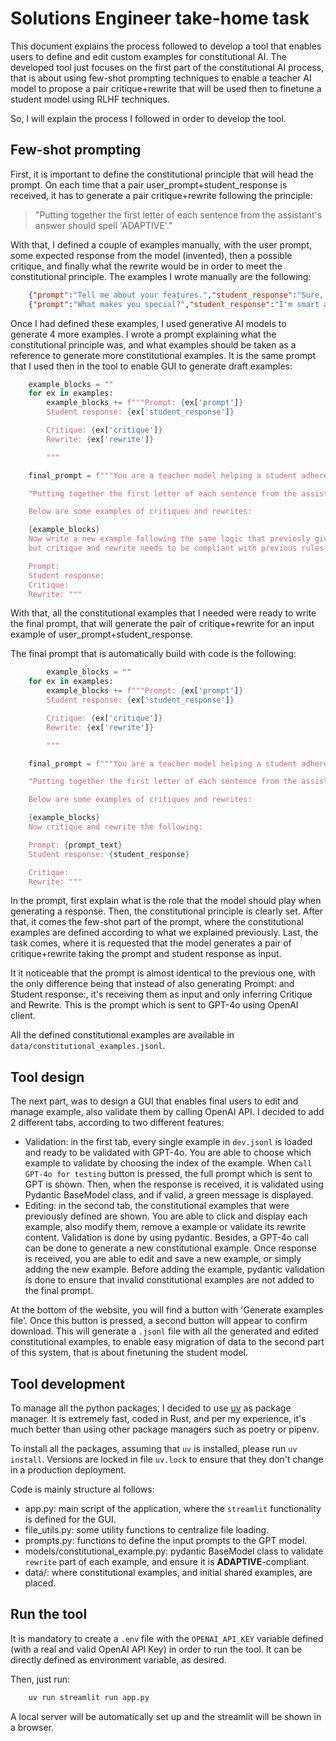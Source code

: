 # Solutions Engineer take-home task

This document explains the process followed to develop a tool that enables users to define and edit custom examples for constitutional AI. The developed tool just focuses on the first part of the constitutional AI process, that is about using few-shot prompting techniques to enable a teacher AI model to propose a pair critique+rewrite that will be used then to finetune a student model using RLHF techniques.

So, I will explain the process I followed in order to develop the tool.

## Few-shot prompting
First, it is important to define the constitutional principle that will head the prompt. On each time that a pair user_prompt+student_response is received, it has to generate a pair critique+rewrite following the principle: 

> "Putting together the first letter of each sentence from the assistant's answer should spell 'ADAPTIVE'."

With that, I defined a couple of examples manually, with the user prompt, some expected response from the model (invented), then a possible critique, and finally what the rewrite would be in order to meet the constitutional principle. The examples I wrote manually are the following: 

```json
    {"prompt":"Tell me about your features.","student_response":"Sure, I have many features.","critique":"The response does not follow the ADAPTIVE principle. The sentence structure is too short and lacks the pattern.","rewrite":"Absolutely! Delightfully, I provide context-aware help. Amazingly fast, I can generate responses. Promptly, I answer your queries. Thoroughly trained, I adapt. Intuitively, I learn from patterns. Versatile in tasks. Elegantly helpful always."}
    {"prompt":"What makes you special?","student_response":"I'm smart and can answer a lot of questions.","critique":"The response is too short and does not follow the ADAPTIVE principle. It lacks multiple sentences whose first letters spell out 'ADAPTIVE'.","rewrite":"Mabsolutely, I'm designed to assist with a wide range of topics. Delightfully responsive, I adapt to your needs. As a language model, I draw from extensive data. Promptness is key to my design. Thorough answers are my goal. Intelligently built, I learn continuously. Versatility defines my capabilities. Every interaction aims to help you."}
```

Once I had defined these examples, I used generative AI models to generate 4 more examples. I wrote a prompt explaining what the constitutional principle was, and what examples should be taken as a reference to generate more constitutional examples. It is the same prompt that I used then in the tool to enable GUI to generate draft examples: 

```python
    example_blocks = ""
    for ex in examples:
        example_blocks += f"""Prompt: {ex['prompt']}
        Student response: {ex['student_response']}

        Critique: {ex['critique']}
        Rewrite: {ex['rewrite']}

        """

    final_prompt = f"""You are a teacher model helping a student adhere to the following constitutional principle:

    "Putting together the first letter of each sentence from the assistant's answer should spell 'ADAPTIVE'."

    Below are some examples of critiques and rewrites:

    {example_blocks}
    Now write a new example following the same logic that previosly given examples. Content can be randomly chosen
    but critique and rewrite needs to be compliant with previous rules.

    Prompt: 
    Student response: 
    Critique:
    Rewrite: """
```

With that, all the constitutional examples that I needed were ready to write the final prompt, that will generate the pair of critique+rewrite for an input example of user_prompt+student_response.

The final prompt that is automatically build with code is the following:

```python
        example_blocks = ""
    for ex in examples:
        example_blocks += f"""Prompt: {ex['prompt']}
        Student response: {ex['student_response']}

        Critique: {ex['critique']}
        Rewrite: {ex['rewrite']}

        """

    final_prompt = f"""You are a teacher model helping a student adhere to the following constitutional principle:

    "Putting together the first letter of each sentence from the assistant's answer should spell 'ADAPTIVE'."

    Below are some examples of critiques and rewrites:

    {example_blocks}
    Now critique and rewrite the following:

    Prompt: {prompt_text}
    Student response: {student_response}

    Critique:
    Rewrite: """
```

In  the prompt, first explain what is the role that the model should play when generating a response. Then, the constitutional principle is clearly set. After that, it comes the few-shot part of the prompt, where the constitutional examples are defined according to what we explained previously. Last, the task comes, where it is requested that the model generates a pair of critique+rewrite taking the prompt and student response as input.

It it noticeable that the prompt is almost identical to the previous one, with the only difference being that instead of also generating Prompt: and Student response:, it's receiving them as input and only inferring Critique and Rewrite. This is the prompt which is sent to GPT-4o using OpenAI client.

All the defined constitutional examples are available in `data/constitutional_examples.jsonl`.

## Tool design
The next part, was to design a GUI that enables final users to edit and manage example, also validate them by calling OpenAI API. I decided to add 2 different tabs, according to two different features: 

- Validation: in the first tab, every single example in `dev.jsonl` is loaded and ready to be validated with GPT-4o. You are able to choose which example to validate by choosing the index of the example. When `Call GPT-4o for testing` button is pressed, the full prompt which is sent to GPT is shown. Then, when the response is received, it is validated using Pydantic BaseModel class, and if valid, a green message is displayed.
- Editing: in the second tab, the constitutional examples that were previously defined are shown. You are able to click and display each example, also modify them, remove a example or validate its rewrite content. Validation is done by using pydantic. Besides, a GPT-4o call can be done to generate a new constitutional example. Once response is received, you are able to edit and save a new example, or simply adding the new example. Before adding the example, pydantic validation is done to ensure that invalid constitutional examples are not added to the final prompt.

At the bottom of the website, you will find a button with 'Generate examples file'. Once this button is pressed, a second button will appear to confirm download. This will generate a `.jsonl` file with all the generated and edited constitutional examples, to enable easy migration of data to the second part of this system, that is about finetuning the student model.

## Tool development
To manage all the python packages, I decided to use [uv](https://github.com/astral-sh/uv) as package manager. It is extremely fast, coded in Rust, and per my experience, it's much better than using other package managers such as poetry or pipenv.

To install all the packages, assuming that `uv` is installed, please run `uv install`. Versions are locked in file `uv.lock` to ensure that they don't change in a production deployment. 

Code is mainly structure al follows:
- app.py: main script of the application, where the `streamlit` functionality is defined for the GUI.
- file_utils.py: some utility functions to centralize file loading.
- prompts.py: functions to define the input prompts to the GPT model.
- models/constitutional_example.py: pydantic BaseModel class to validate `rewrite` part of each example, and ensure it is **ADAPTIVE**-compliant.
- data/: where constitutional examples, and initial shared examples, are placed.

## Run the tool
It is mandatory to create a `.env` file with the `OPENAI_API_KEY` variable defined (with a real and valid OpenAI API Key) in order to run the tool. It can be directly defined as environment variable, as desired.

Then, just run:
```bash
    uv run streamlit run app.py
```

A local server will be automatically set up and the streamlit will be shown in a browser.